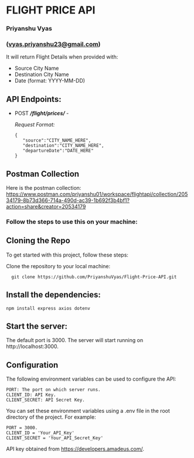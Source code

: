 #       FLIGHT PRICE API


### Priyanshu Vyas
### (vyas.priyanshu23@gmail.com)

It will return Flight Details when provided with:
 * Source City Name
 * Destination City Name
 * Date (format: YYYY-MM-DD)

## API Endpoints:
* POST ***/flight/prices/*** -

   _Request Format:_
   
      {
         "source":"CITY_NAME_HERE",
         "destination":"CITY_NAME_HERE",
         "departureDate":"DATE_HERE"
      }

## Postman Collection

Here is the postman collection: https://www.postman.com/priyanshu01/workspace/flightapi/collection/20534179-8b73d366-714a-490d-ac39-1b692f3b4bf1?action=share&creator=20534179


### Follow the steps to use this on your machine:

## Cloning the Repo

To get started with this project, follow these steps:

Clone the repository to your local machine:
```
  git clone https://github.com/PriyanshuVyas/Flight-Price-API.git
 ```

## Install the dependencies:
```
npm install express axios dotenv
```

## Start the server:

The default port is 3000.
The server will start running on http://localhost:3000.

## Configuration

The following environment variables can be used to configure the API:

    PORT: The port on which server runs.
    CLIENT_ID: API Key.
    CLIENT_SECRET: API Secret Key.

You can set these environment variables using a .env file in the root directory of the project. For example:

    PORT = 3000.
    CLIENT_ID = 'Your_API_Key'
    CLIENT_SECRET = 'Your_API_Secret_Key'

API key obtained from https://developers.amadeus.com/. 

